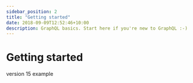 ```yaml
---
sidebar_position: 2
title: "Getting started"
date: 2018-09-09T12:52:46+10:00
description: GraphQL basics. Start here if you're new to GraphQL :-)
---
```


# Getting started
version 15 example
